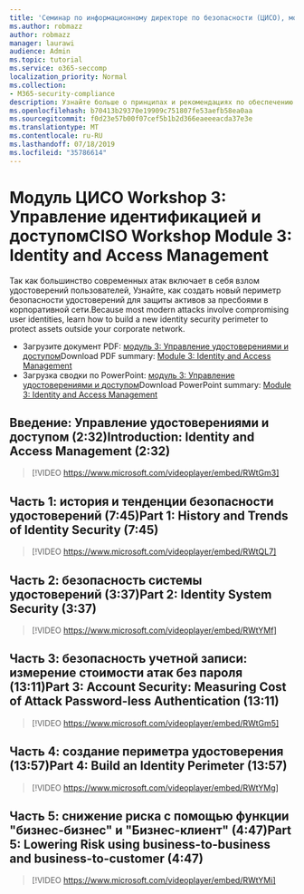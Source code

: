 ```yaml
---
title: 'Семинар по информационному директоре по безопасности (ЦИСО), модуль 3: идентификация и управление доступом'
ms.author: robmazz
author: robmazz
manager: laurawi
audience: Admin
ms.topic: tutorial
ms.service: o365-seccomp
localization_priority: Normal
ms.collection:
- M365-security-compliance
description: Узнайте больше о принципах и рекомендациях по обеспечению безопасности модернизации в Организации.
ms.openlocfilehash: b70413b29370e19909c751807fe53aefb58ea0aa
ms.sourcegitcommit: f0d23e57b00f07cef5b1b2d366eaeeeacda37e3e
ms.translationtype: MT
ms.contentlocale: ru-RU
ms.lasthandoff: 07/18/2019
ms.locfileid: "35786614"
---
```

# <a name="ciso-workshop-module-3-identity-and-access-management"></a><span data-ttu-id="726b1-103">Модуль ЦИСО Workshop 3: Управление идентификацией и доступом</span><span class="sxs-lookup"><span data-stu-id="726b1-103">CISO Workshop Module 3: Identity and Access Management</span></span> 

<span data-ttu-id="726b1-104">Так как большинство современных атак включает в себя взлом удостоверений пользователей, Узнайте, как создать новый периметр безопасности удостоверений для защиты активов за пресбоями в корпоративной сети.</span><span class="sxs-lookup"><span data-stu-id="726b1-104">Because most modern attacks involve compromising user identities, learn how to build a new identity security perimeter to protect assets outside your corporate network.</span></span>

- <span data-ttu-id="726b1-105">Загрузите документ PDF: [модуль 3: Управление удостоверениями и доступом](media/ciso-workshop-3-identity-protection.pdf)</span><span class="sxs-lookup"><span data-stu-id="726b1-105">Download PDF summary: [Module 3: Identity and Access Management](media/ciso-workshop-3-identity-protection.pdf)</span></span>
- <span data-ttu-id="726b1-106">Загрузка сводки по PowerPoint: [модуль 3: Управление удостоверениями и доступом](https://docs.microsoft.com/office365/securitycompliance/media/ciso-workshop-3-identity-protection.pptx)</span><span class="sxs-lookup"><span data-stu-id="726b1-106">Download PowerPoint summary: [Module 3: Identity and Access Management](https://docs.microsoft.com/office365/securitycompliance/media/ciso-workshop-3-identity-protection.pptx)</span></span>

## <a name="introduction-identity-and-access-management-232"></a><span data-ttu-id="726b1-107">Введение: Управление удостоверениями и доступом (2:32)</span><span class="sxs-lookup"><span data-stu-id="726b1-107">Introduction: Identity and Access Management (2:32)</span></span>

> [!VIDEO https://www.microsoft.com/videoplayer/embed/RWtGm3]

## <a name="part-1-history-and-trends-of-identity-security-745"></a><span data-ttu-id="726b1-108">Часть 1: история и тенденции безопасности удостоверений (7:45)</span><span class="sxs-lookup"><span data-stu-id="726b1-108">Part 1: History and Trends of Identity Security (7:45)</span></span>

> [!VIDEO https://www.microsoft.com/videoplayer/embed/RWtQL7]

## <a name="part-2-identity-system-security-337"></a><span data-ttu-id="726b1-109">Часть 2: безопасность системы удостоверений (3:37)</span><span class="sxs-lookup"><span data-stu-id="726b1-109">Part 2: Identity System Security (3:37)</span></span>

> [!VIDEO https://www.microsoft.com/videoplayer/embed/RWtYMf]

## <a name="part-3-account-security-measuring-cost-of-attack-password-less-authentication-1311"></a><span data-ttu-id="726b1-110">Часть 3: безопасность учетной записи: измерение стоимости атак без пароля (13:11)</span><span class="sxs-lookup"><span data-stu-id="726b1-110">Part 3: Account Security: Measuring Cost of Attack Password-less Authentication (13:11)</span></span>

> [!VIDEO https://www.microsoft.com/videoplayer/embed/RWtGm5]

## <a name="part-4-build-an-identity-perimeter-1357"></a><span data-ttu-id="726b1-111">Часть 4: создание периметра удостоверения (13:57)</span><span class="sxs-lookup"><span data-stu-id="726b1-111">Part 4: Build an Identity Perimeter (13:57)</span></span>

> [!VIDEO https://www.microsoft.com/videoplayer/embed/RWtYMg]

## <a name="part-5-lowering-risk-using-business-to-business-and-business-to-customer-447"></a><span data-ttu-id="726b1-112">Часть 5: снижение риска с помощью функции "бизнес-бизнес" и "Бизнес-клиент" (4:47)</span><span class="sxs-lookup"><span data-stu-id="726b1-112">Part 5: Lowering Risk using business-to-business and business-to-customer (4:47)</span></span>

> [!VIDEO https://www.microsoft.com/videoplayer/embed/RWtYMi]